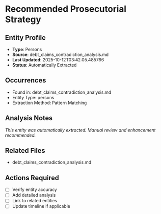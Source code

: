 # Recommended Prosecutorial Strategy

## Entity Profile
- **Type**: Persons
- **Source**: debt_claims_contradiction_analysis.md
- **Last Updated**: 2025-10-12T03:42:05.485766
- **Status**: Automatically Extracted

## Occurrences
- Found in: debt_claims_contradiction_analysis.md
- Entity Type: persons
- Extraction Method: Pattern Matching

## Analysis Notes
*This entity was automatically extracted. Manual review and enhancement recommended.*

## Related Files
- debt_claims_contradiction_analysis.md

## Actions Required
- [ ] Verify entity accuracy
- [ ] Add detailed analysis
- [ ] Link to related entities
- [ ] Update timeline if applicable
